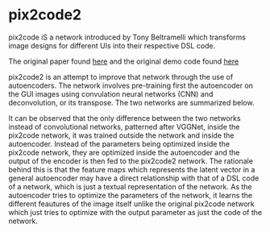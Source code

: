 # pix2code2

pix2code iS a network introduced by Tony Beltramelli which transforms image designs for different UIs into their respective DSL code. 

The original paper found [here](https://arxiv.org/abs/1705.07962) and the original demo code found [here](https://github.com/tonybeltramelli/pix2code)

pix2code2 is an attempt to improve that network through the use of autoencoders. The network involves pre-training first the autoencoder on the GUI images using convulation neural networks (CNN) and deconvolution, or its transpose. The two networks are summarized below.



It can be observed that the only difference between the two networks instead of convolutional networks, patterned after VGGNet, inside the pix2code network, it was trained outside the network and inside the autoencoder. Instead of the parameters being optimized inside the pix2code network, they are optimized inside the autoencoder and the output of the encoder is then fed to the pix2code2 network. The rationale behind this is that the feature maps which represents the latent vector in a general autoencoder may have a direct relationship with that of a DSL code of a network, which is just a textual representation of the network. As the autoencoder tries to optimize the parameters of the network, it learns the different feautures of the image itself unlike the original pix2code network which just tries to optimize with the output parameter as just the code of the network.
